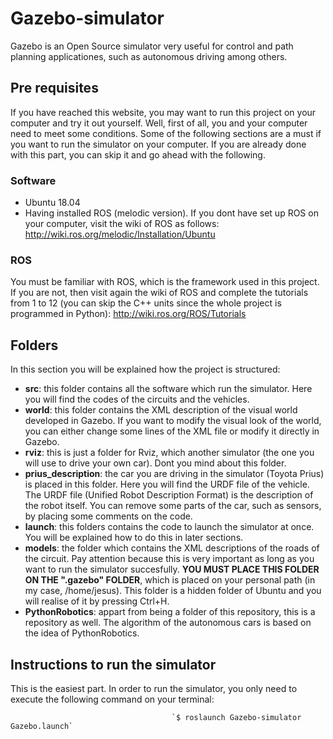 # Gazebo-simulator

Gazebo is an Open Source simulator very useful for control and path planning applicationes, such as autonomous driving among others. 

## Pre requisites

If you have reached this website, you may want to run this project on your computer and try it out yourself. Well, first of all, you and your computer need to meet some conditions. Some of the following sections are a must if you want to run the simulator on your computer. If you are already done with this part, you can skip it and go ahead with the following.

### Software

* Ubuntu 18.04
* Having installed ROS (melodic version). If you dont have set up ROS on your computer, visit the wiki of ROS as follows: <http://wiki.ros.org/melodic/Installation/Ubuntu>

### ROS

You must be familiar with ROS, which is the framework used in this project. If you are not, then visit again the wiki of ROS and complete the tutorials from 1 to 12 (you can skip the C++ units since the whole project is programmed in Python): <http://wiki.ros.org/ROS/Tutorials>


## Folders

In this section you will be explained how the project is structured:

* **src**: this folder contains all the software which run the simulator. Here you will find the codes of the circuits and the vehicles.
* **world**: this folder contains the XML description of the visual world developed in Gazebo. If you want to modify the visual look of the world, you can either change some lines of the XML file or modify it directly in Gazebo.
* **rviz**: this is just a folder for Rviz, which another simulator (the one you will use to drive your own car). Dont you mind about this folder.
* **prius_description**: the car you are driving in the simulator (Toyota Prius) is placed in this folder. Here you will find the URDF file of the vehicle. The URDF file (Unified Robot Description Format) is the description of the robot itself. You can remove some parts of the car, such as sensors, by placing some comments on the code.
* **launch**: this folders contains the code to launch the simulator at once. You will be explained how to do this in later sections.
* **models**: the folder which contains the XML descriptions of the roads of the circuit. Pay attention because this is very important as long as you want to run the simulator succesfully. **YOU MUST PLACE THIS FOLDER ON THE ".gazebo" FOLDER**, which is placed on your personal path (in my case, /home/jesus). This folder is a hidden folder of Ubuntu and you will realise of it by pressing Ctrl+H.
* **PythonRobotics**: appart from being a folder of this repository, this is a repository as well. The algorithm of the autonomous cars is based on the idea of PythonRobotics.

## Instructions to run the simulator

This is the easiest part. In order to run the simulator, you only need to execute the following command on your terminal:


                                        `$ roslaunch Gazebo-simulator Gazebo.launch`

